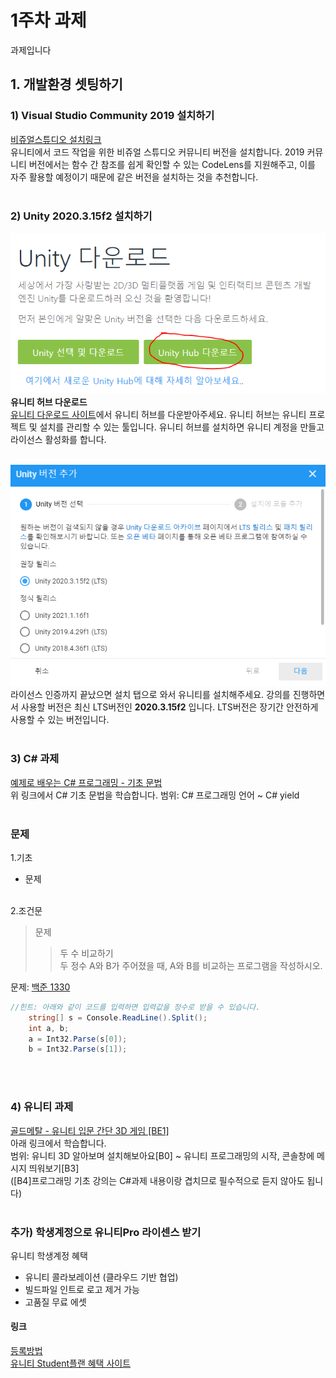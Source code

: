 # 1주차 과제

과제입니다

## 1. 개발환경 셋팅하기
### 1) Visual Studio Community 2019 설치하기
<a href="https://visualstudio.microsoft.com/ko/downloads/">비쥬얼스튜디오 설치링크</a><br>
유니티에서 코드 작업을 위한 비쥬얼 스튜디오 커뮤니티 버전을 설치합니다. 2019 커뮤니티 버전에서는 함수 간 참조를 쉽게 확인할 수 있는 CodeLens를 지원해주고, 이를 자주 활용할 예정이기 때문에 같은 버전을 설치하는 것을 추천합니다.
<br><br>

### 2) Unity 2020.3.15f2 설치하기
![유니티 허브](./image/0.PNG)
<b>유니티 허브 다운로드</b>
<a href="https://unity3d.com/kr/get-unity/download"></br>
유니티 다운로드 사이트</a>에서 유니티 허브를 다운받아주세요. 유니티 허브는 유니티 프로젝트 및 설치를 관리할 수 있는 툴입니다. 유니티 허브를 설치하면 유니티 계정을 만들고 라이선스 활성화를 합니다.
</br></br>

![유니티 버전](./image/1.PNG)</br>
라이선스 인증까지 끝났으면 설치 탭으로 와서 유니티를 설치해주세요. 강의를 진행하면서 사용할 버전은 최신 LTS버전인 <b>2020.3.15f2</b> 입니다. LTS버전은 장기간 안전하게 사용할 수 있는 버전입니다.
</br></br>

### 3) C# 과제
<a href="http://www.csharpstudy.com/CSharp/CSharp-Intro.aspx">
예제로 배우는 C# 프로그래밍 - 기초 문법</a><br>
위 링크에서 C# 기초 문법을 학습합니다.
범위: C# 프로그래밍 언어 ~ C# yield
<br><br>

### 문제
1.기초
- 문제
<br><br>

2.조건문<br>
> 문제<br>
>> 두 수 비교하기<br>
두 정수 A와 B가 주어졌을 때, A와 B를 비교하는 프로그램을 작성하시오.<br>

문제: <a href="https://www.acmicpc.net/problem/1330">백준 1330</a>
```C#
//힌트: 아래와 같이 코드를 입력하면 입력값을 정수로 받을 수 있습니다.
    string[] s = Console.ReadLine().Split();
    int a, b;
    a = Int32.Parse(s[0]);
    b = Int32.Parse(s[1]);
```
<br><br>

### 4) 유니티 과제
<a href="https://www.youtube.com/watch?v=7plGPXkmnxQ&list=PLO-mt5Iu5TeZa9dsqMVvXuSfVxwR_2AOz&index=1">골드메탈 - 유니티 입문 간단 3D 게임 [BE1]</a><br>
아래 링크에서 학습합니다.<br>
범위: 유니티 3D 알아보며 설치해보아요[B0] ~ 유니티 프로그래밍의 시작, 콘솔창에 메시지 띄워보기[B3]<br>
([B4]프로그래밍 기초 강의는 C#과제 내용이랑 겹치므로 필수적으로 듣지 않아도 됩니다)
<br><br>

### 추가) 학생계정으로 유니티Pro 라이센스 받기
유니티 학생계정 혜택
- 유니티 콜라보레이션 (클라우드 기반 협업)
- 빌드파일 인트로 로고 제거 가능
- 고품질 무료 에셋

#### 링크
<a href="https://r35s.tistory.com/42">등록방법</a></br>
<a href="https://store.unity.com/kr/academic/unity-student">유니티 Student플랜 혜택 사이트</a>
